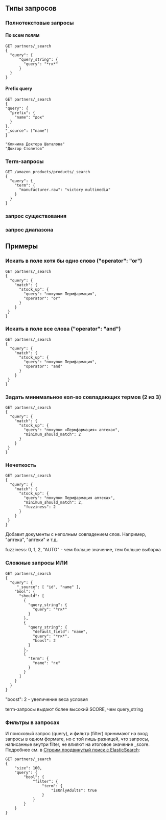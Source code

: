 ## Типы запросов

### Полнотекстовые запросы

#### По всем полям

```
GET partners/_search
{
  "query": {
      "query_string": {
        "query": "*гк*"
      }
  }
}
```

#### Prefix query

```
GET partners/_search
{
"query": {
  "prefix": {
    "name": "док"
  }
},
"_source": ["name"]
}

"Клиника Доктора Шаталова"
"Доктор Столетов"
```

### Term-запросы

```
GET /amazon_products/products/_search
{
  "query": {
    "term": {
      "manufacturer.raw": "victory multimedia"
    }
  }
}
```

### запрос существования
### запрос диапазона

## Примеры

### Искать в поле хотя бы одно слово ("operator": "or")

```
GET partners/_search
{
  "query": {
    "match": {
      "stock_up": {
        "query": "покупки Пермфармация",
        "operator": "or"
      }
    }
 }
}
```

### Искать в поле все слова ("operator": "and")

```
GET partners/_search
{
  "query": {
    "match": {
      "stock_up": {
        "query": "покупки Пермфармация",
        "operator": "and"
      }
    }
 }
}
```

### Задать минимальное кол-во совпадающих термов (2 из 3)

```
GET partners/_search
{
  "query": {
    "match": {
      "stock_up": {
        "query": "покупки «Пермфармация» аптеках",
        "minimum_should_match": 2
      }
    }
 }
}
```

### Нечеткость

```
GET partners/_search
{
  "query": {
    "match": {
      "stock_up": {
        "query": "покупки Пермфармация аптеках",
        "minimum_should_match": 2,
        "fuzziness": 2
      }
    }
 }
}
```

Добавит документы с неполным совпадением слов. Например, "аптека", "аптеки" и т.д.

fuzziness: 0, 1, 2, "AUTO" - чем больше значение, тем больше выборка

### Сложные запросы ИЛИ

```
GET partners/_search
{
  "query": {
     "_source": [ "id", "name" ],
    "bool": {
      "should": [
        {
          "query_string": {
            "query": "*гк*"
          }
        },
        {
          "query_string": {
            "default_field": "name",
            "query": "*гк*",
            "boost": 2
          }
        },
        {
          "term": {
            "name": "гк"
          }
        }
      ]
    }
  }
}
```

"boost": 2 - увеличение веса условия

term-запросы выдают более высокий SCORE, чем query_string

### Фильтры в запросах

И поисковый запрос (query), и фильтр (filter) принимают на вход запросы в одном формате, но с той лишь разницей, что запросы, написанные внутри filter, не влияют на итоговое значение _score. Подробнее см. в [Строим продвинутый поиск с ElasticSearch](https://dou.ua/lenta/columns/building-advanced-search-with-elasticsearch/):

```
GET partners/_search
{
    "size": 100,
    "query": {
        "bool": {
            "filter": {
                "term": {
                    "isOnlyAdults": true
                }
            }
        }
    }
}
```

